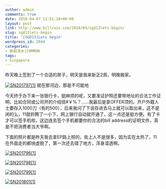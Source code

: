 ```yaml
---
author: admin
comments: true
date: 2010-04-07 11:51:10+00:00
layout: post
link: http://www.billrain.com/2010/04/sgd13lets-begin/
slug: sgd13lets-begin
title: '[SGD13]Lets begin'
wordpress_id: 2044
categories:
- 帐如流水|COMMON
tags:
- Singapore
---
```


昨天晚上签到了一个合适的房子，明天是我来新正2周，明晚搬家。

 

[![SN201797[1]](http://www.billrain.com/wp-content/uploads/2010/04/SN2017971_thumb.jpg)](http://www.billrain.com/wp-content/uploads/2010/04/SN2017971.jpg) 就在那河边，那是不可能地

 

今天终于办下来一张银行卡，挺麻烦的呢，又要准证护照还要带地址的合法工作证明，比如合同或公司开的介绍信#￥%？……我最后是拿OFFER顶的。开户外籍人士要存入1000刀（有的500），后来我问了下说存进去马上就可以取出来，这不是闲的么，11就折腾了一小下，网上银行自动就开通了，这一点还是挺方便。有了卡才可以签手机啦，这边连去签个手机都要你的合法的bill address的证明文件，真是不把消费者当大爷啊。

 

下面的照片都是昨天我去拿EP路上照的，街上人不是很多，因为实在太热了，11在外面走的都快虚脱了，第一次还去错了地方，浑身湿透啊。

 

[![SN201796[1]](http://www.billrain.com/wp-content/uploads/2010/04/SN2017961_thumb.jpg)](http://www.billrain.com/wp-content/uploads/2010/04/SN2017961.jpg)

 

 

[![SN201798[1]](http://www.billrain.com/wp-content/uploads/2010/04/SN2017981_thumb.jpg)](http://www.billrain.com/wp-content/uploads/2010/04/SN2017981.jpg)

 

[![SN201799[1]](http://www.billrain.com/wp-content/uploads/2010/04/SN2017991_thumb.jpg)](http://www.billrain.com/wp-content/uploads/2010/04/SN2017991.jpg)

 

[![SN201801[1]](http://www.billrain.com/wp-content/uploads/2010/04/SN2018011_thumb.jpg)](http://www.billrain.com/wp-content/uploads/2010/04/SN2018011.jpg)
